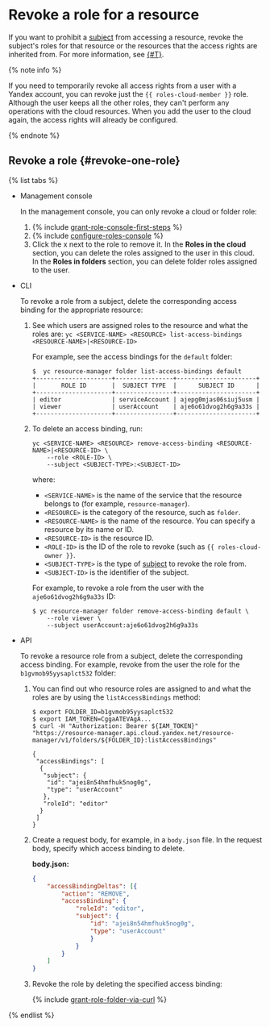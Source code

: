 # Revoke a role for a resource

If you want to prohibit a [subject](../../concepts/access-control/index.md#subject) from accessing a resource, revoke the subject's roles for that resource or the resources that the access rights are inherited from. For more information, see [{#T}](../../concepts/access-control/index.md).

{% note info %}

If you need to temporarily revoke all access rights from a user with a Yandex account, you can revoke just the `{{ roles-cloud-member }}` role. Although the user keeps all the other roles, they can't perform any operations with the cloud resources. When you add the user to the cloud again, the access rights will already be configured.

{% endnote %}

## Revoke a role {#revoke-one-role}

{% list tabs %}

- Management console

  In the management console, you can only revoke a cloud or folder role:
  1. {% include [grant-role-console-first-steps](../../../_includes/iam/grant-role-console-first-steps.md) %}
  1. {% include [configure-roles-console](../../../_includes/iam/configure-roles-console.md) %}
  1. Click the x next to the role to remove it. In the **Roles in the cloud <cloud name>** section, you can delete the roles assigned to the user in this cloud. In the **Roles in folders** section, you can delete folder roles assigned to the user.

- CLI

  To revoke a role from a subject, delete the corresponding access binding for the appropriate resource:

  1. See which users are assigned roles to the resource and what the roles are:
`yc <SERVICE-NAME> <RESOURCE> list-access-bindings <RESOURCE-NAME>|<RESOURCE-ID>`

      For example, see the access bindings for the `default` folder:

      ```
      $  yc resource-manager folder list-access-bindings default
      +---------------------+----------------+----------------------+
      |       ROLE ID       |  SUBJECT TYPE  |      SUBJECT ID      |
      +---------------------+----------------+----------------------+
      | editor              | serviceAccount | ajepg0mjas06siuj5usm |
      | viewer              | userAccount    | aje6o61dvog2h6g9a33s |
      +---------------------+----------------+----------------------+
      ```

  1. To delete an access binding, run:

      ```
      yc <SERVICE-NAME> <RESOURCE> remove-access-binding <RESOURCE-NAME>|<RESOURCE-ID> \
          --role <ROLE-ID> \
          --subject <SUBJECT-TYPE>:<SUBJECT-ID>
      ```

      where:
      * `<SERVICE-NAME>` is the name of the service that the resource belongs to (for example, `resource-manager`).
      * `<RESOURCE>` is the category of the resource, such as `folder`.
      * `<RESOURCE-NAME>` is the name of the resource. You can specify a resource by its name or ID.
      * `<RESOURCE-ID>` is the resource ID.
      * `<ROLE-ID>` is the ID of the role to revoke (such as `{{ roles-cloud-owner }}`.
      * `<SUBJECT-TYPE>` is the type of [subject](../../concepts/access-control/index.md#subject) to revoke the role from.
      * `<SUBJECT-ID>` is the identifier of the subject.

      For example, to revoke a role from the user with the `aje6o61dvog2h6g9a33s` ID:

      ```
      $ yc resource-manager folder remove-access-binding default \
          --role viewer \
          --subject userAccount:aje6o61dvog2h6g9a33s
      ```

- API

  To revoke a resource role from a subject, delete the corresponding access binding. For example, revoke from the user the role for the `b1gvmob95yysaplct532` folder:

  1. You can find out who resource roles are assigned to and what the roles are by using the `listAccessBindings` method:

      ```
      $ export FOLDER_ID=b1gvmob95yysaplct532
      $ export IAM_TOKEN=CggaATEVAgA...
      $ curl -H "Authorization: Bearer ${IAM_TOKEN}" "https://resource-manager.api.cloud.yandex.net/resource-manager/v1/folders/${FOLDER_ID}:listAccessBindings"

      {
       "accessBindings": [
        {
         "subject": {
          "id": "ajei8n54hmfhuk5nog0g",
          "type": "userAccount"
         },
         "roleId": "editor"
        }
       ]
      }
      ```

  1. Create a request body, for example, in a `body.json` file. In the request body, specify which access binding to delete.

      **body.json:**

      ```json
      {
          "accessBindingDeltas": [{
              "action": "REMOVE",
              "accessBinding": {
                  "roleId": "editor",
                  "subject": {
                      "id": "ajei8n54hmfhuk5nog0g",
                      "type": "userAccount"
                      }
                  }
              }
          ]
      }
      ```

  1. Revoke the role by deleting the specified access binding:

      {% include [grant-role-folder-via-curl](../../../_includes/iam/grant-role-folder-via-curl.md) %}

{% endlist %}

